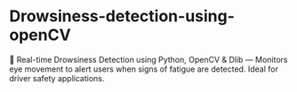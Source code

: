 # Drowsiness-detection-using-openCV
🚗 Real-time Drowsiness Detection using Python, OpenCV &amp; Dlib — Monitors eye movement to alert users when signs of fatigue are detected. Ideal for driver safety applications.
